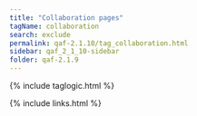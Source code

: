 ```yaml
---
title: "Collaboration pages"
tagName: collaboration
search: exclude
permalink: qaf-2.1.10/tag_collaboration.html
sidebar: qaf_2_1_10-sidebar
folder: qaf-2.1.9
---
```

{% include taglogic.html %}

{% include links.html %}
